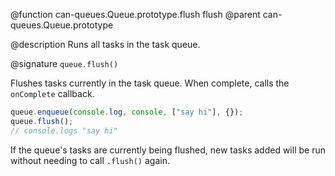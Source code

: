 @function can-queues.Queue.prototype.flush flush
@parent can-queues.Queue.prototype

@description Runs all tasks in the task queue.

@signature `queue.flush()`

Flushes tasks currently in the task queue.  When complete, calls the `onComplete`
callback.

 ```javascript
 queue.enqueue(console.log, console, ["say hi"], {});
 queue.flush();
 // console.logs "say hi"
 ```

 If the queue's tasks are currently
 being flushed, new tasks added will be run without needing to call `.flush()` again.
